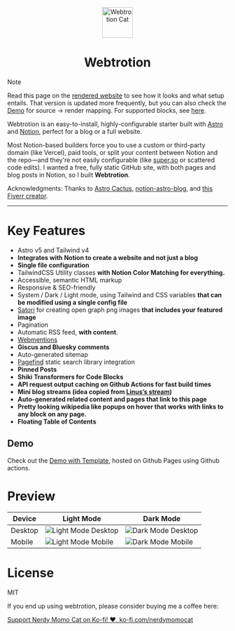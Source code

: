 <div align="center">
  <img alt="Webtrotion Cat" src="https://github.com/nerdymomocat-templates/webtrotion-astro-notion-cms-website-blog/assets/125716950/b8206c1e-7c27-46d5-b192-850699117c8b" width="70" />
</div>
<h1 align="center">
  Webtrotion
</h1>

> [!NOTE]
> Read this  page on the [rendered website](https://nerdymomocat.github.io/posts/introducing-webtrotion/) to see how it looks and what setup entails. That version is updated more frequently, but you can also check the [Demo](#demo) for source → render mapping. For supported blocks, see [here](https://nerdymomocat.github.io/posts/supported-blocks-in-webtrotion/).

Webtrotion is an easy-to-install, highly-configurable starter built with [Astro](https://astro.build/) and [Notion](notion://www.notion.so/), perfect for a blog or a full website.

Most Notion-based builders force you to use a custom or third-party domain (like Vercel), paid tools, or split your content between Notion and the repo—and they're not easily configurable (like [super.so](http://super.so) or scattered code edits). I wanted a free, fully static GitHub site, with both pages and blog posts in Notion, so I built **Webtrotion**.

Acknowledgments: Thanks to [Astro Cactus](https://github.com/chrismwilliams/astro-theme-cactus), [notion-astro-blog](https://github.com/otoyo/astro-notion-blog), and [this Fiverr creator](https://www.fiverr.com/franklinshera?source=inbox).

---

# Key Features

- Astro v5 and Tailwind v4
- **Integrates with Notion to create a website and not just a blog**
- **Single file configuration**
- TailwindCSS Utility classes **with Notion Color Matching for everything.**
- Accessible, semantic HTML markup
- Responsive & SEO-friendly
- System / Dark / Light mode, using Tailwind and CSS variables **that can be modified using a single config file**
- [Satori](https://github.com/vercel/satori) for creating open graph png images **that includes your featured image**
- Pagination
- Automatic RSS feed, **with content**.
- [Webmentions](https://webmention.io/)
- **Giscus and Bluesky comments**
- Auto-generated sitemap
- [Pagefind](https://pagefind.app/) static search library integration
- **Pinned Posts**
- **Shiki Transformers for Code Blocks**
- **API request output caching on Github Actions for fast build times**
- **Mini blog streams (idea copied from [Linus’s stream](https://stream.thesephist.com/))**
- **Auto-generated related content and pages that link to this page**
- **Pretty looking wikipedia like popups on hover that works with links to any block on any page.**
- **Floating Table of Contents**

## Demo

Check out the [Demo with Template](https://nerdymomocat-templates.github.io/webtrotion-astro-notion-cms-website-blog/), hosted on Github Pages using Github actions.

# Preview

|Device        | Light Mode                             | Dark Mode                             |
|--------------| -------------------------------------- | ------------------------------------- |
|Desktop       | ![Light Mode Desktop](https://github.com/user-attachments/assets/7c7b2633-b656-4cd6-977f-c57f799350c8)|![Dark Mode Desktop](https://github.com/user-attachments/assets/9dbdba46-4f87-4496-8e86-053e3a0171a0)|
|Mobile       |![Light Mode Mobile](https://github.com/user-attachments/assets/b6324270-eb43-48f2-a407-65db92d98d4e)|![Dark Mode Mobile](https://github.com/user-attachments/assets/4bb660f4-27c0-46f0-875e-6c43889ed94f)|


# License

MIT

If you end up using webtrotion, please consider buying me a coffee here:

[Support Nerdy Momo Cat on Ko-fi! ❤️. ko-fi.com/nerdymomocat](https://ko-fi.com/nerdymomocat)
